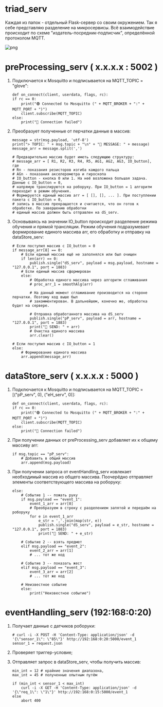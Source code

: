 # triad_serv

Каждая из папок - отдельный Flask-сервер со своим окружением. Так я себе представляю разделение на микросервисы. Всё взаимодействие происходит по схеме "издатель-посредник-подписчик", определённой протоколом MQTT.

![png](https://raw.githubusercontent.com/anisimovdd/triad_serv/master/triad_serv.png)

# preProcessing_serv ( x.x.x.x : 5002 )

1.	Подключается к Mosquitto и подписывается на MQTT_TOPIC = "glove":

		def on_connect(client, userdata, flags, rc):
		if rc == 0:
			print("🟢 Connected to Mosquitto (" + MQTT_BROKER + ":" + MQTT_PORT + ")")
			client.subscribe(MQTT_TOPIC)
		else:
			print("🔴 Connection failed")

2.	Преобразует полученные от перчатки данные в массив:
		
		message = str(msg.payload, 'utf-8')
		print("> TOPIC: " + msg.topic + "\n" + "📩 MESSAGE: " + message)		
		message_arr = message.split(',')
		
		# Предварительно массив будет иметь следующюю структуру:
		# message_arr = [ R1, R2, R3, R4, R5, AG1, AG2, AG3, IO_button], где
		# Rn - показания резисторов изгиба каждого пальца
		# AGn - показания акселерометра и гироскопа 
		# IO_button - кнопка 0 или 1. На неё возложена большая задача. Данные c IO_button = 0,
		# напрямую транслируются на роборуку. При IO_button = 1 алгоритм переходит в режим обучения.
		# Формируется единый массив arr = [ [], [], ... ]. При поступлении пакета с IO_button = 0,
		# запись в массив прекращается и считается, что он готов к обработке. По завершению обработки
		# единый массив должен быть отправлен на dS_serv.

3.	Основываясь на значении IO_button происходит разделение режима обучения и прямой трансляции. Режим обучения подразумевает формирование единого массива arr, его обработку и отправку на dataStore_serv:
		
		# Если поступил массив с IO_button = 0
		if message_arr[8] == 0:
			# Eсли единый массив ещё не заполнялся или был очищен
			if len(arr) == 0:
				publish.single("dS_serv", payload = msg.payload, hostname = "127.0.0.1", port = 1883)
			# Если единый массив сформирован
			else:
				# Обработка единого массива через алгоритм сглаживания
				# proc_arr_1 = smoothAlg(arr)
				
				# На данный момент сглаживание производится на стороне перчатки. Поэтому код выше был
				# закомментирован. В дальнейшем, конечно же, обработка будет на сервере.
				
				# Отправка обработанного массива на dS_serv
				publish.single("pP_serv", payload = arr, hostname = "127.0.0.1", port = 1883)
				print("📧 SEND: " + arr)
				# Очистка единого массива
				arr.clear()

		# Если поступил массив с IO_button = 1
		else:
			# Формирование единого массива
			arr.append(message_arr)
		
# dataStore_serv ( x.x.x.x : 5000 )

1.	Подключается к Mosquitto и подписывается на MQTT_TOPIC = [("pP_serv", 0), ("eH_serv", 0)]:

		def on_connect(client, userdata, flags, rc):
		if rc == 0:
			print("🟢 Connected to Mosquitto (" + MQTT_BROKER + ":" + MQTT_PORT + ")")
			client.subscribe(MQTT_TOPIC)
		else:
			print("🔴 Connection failed")
			
2.	При получении данных от preProcessing_serv добавляет их к общему массиву arr:
		
		if msg.topic == "pP_serv":
			# Добавить в общий массив
			arr.append(msg.payload)

3.	При получении запроса от eventHandling_serv извлекает необходимый массив из общего массива. Поочерёдно отправляет элементы соответствующего массива на роборуку:

		else:
			# Событие 1 -- пожать руку
			if msg.payload == "event_1":
				event_1_arr = arr[0]
				# Преобразуем в строку с разделением запятой и передаём на роборуку
				for e in event_1_arr
					e_str = ','.join(map(str, e))
					publish.single("dS_serv", payload = e_str, hostname = "127.0.0.1", port = 1883)
					print("📧 SEND: " + e_str)
			
			# Событие 2 -- взять предмет
			elif msg.payload == "event_2":
				event_2_arr = arr[1]
				# ... тот же код
			
			# Событие 3 -- показать жест
			elif msg.payload == "event_3":
				event_3_arr = arr[2]
				# ... тот же код
			
			# Неизвестное событие
			else:
				print("Неизвестное событие")

# eventHandling_serv (192:168:0:20)

1. 	Получает данные с датчиков роборуки:
		
		# curl -i -X POST -H 'Content-Type: application/json' -d '{\"sensor_1\": \"85\"}' http://192:168:0:20:5000/event_1
		sensor_1 = request.json
		
2. 	Проверяет триггер-условие;
3. 	Отправляет запрос в dataStore_serv, чтобы получить массив:

		min_int = 12 # крайние значения диапазона,
		max_int = 45 # полученные опытным путём
						
		if (min_int < sensor_1 < max_int)
			curl -i -X GET -H 'Content-Type: application/json' -d '{\"req_1\": \"1\"}' http://192:168:0:15:5000/event_1
		else
			abort 400

